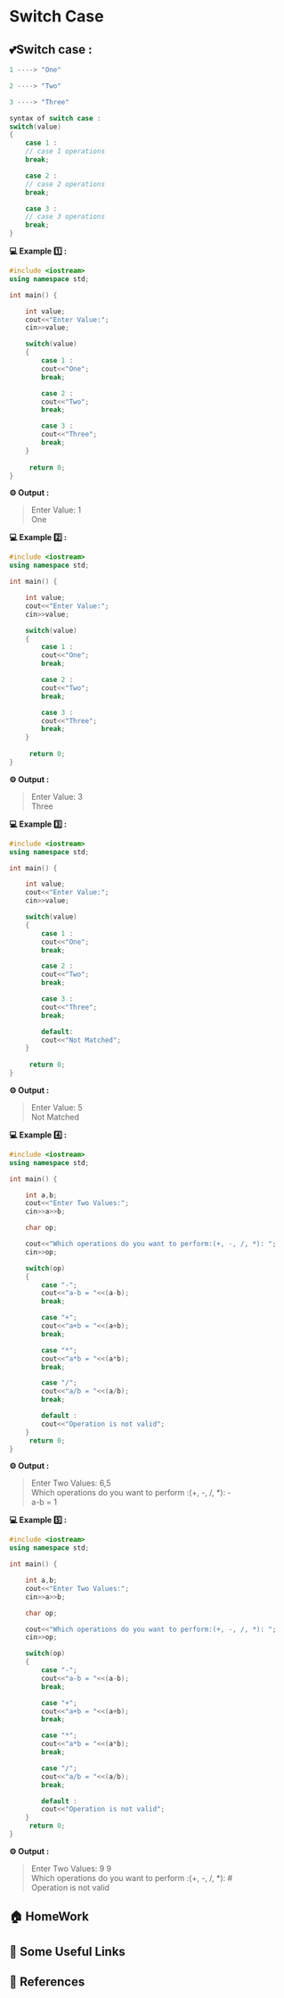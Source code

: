 # Switch Case

## 💕Switch case  : 
```cpp
1 ----> "One"

2 ----> "Two"

3 ----> "Three"

syntax of switch case : 
switch(value)
{
    case 1 : 
    // case 1 operations
    break;

    case 2 : 
    // case 2 operations
    break;

    case 3 : 
    // case 3 operations
    break;
}
```
**💻 Example 1️⃣ :**
```cpp
#include <iostream>
using namespace std;

int main() {

    int value;
    cout<<"Enter Value:";
    cin>>value;

    switch(value)
    {
        case 1 : 
        cout<<"One";
        break;

        case 2 : 
        cout<<"Two";
        break;

        case 3 : 
        cout<<"Three";
        break;
    }
   
     return 0;
}
```
**⚙️ Output :**
>Enter Value: 1<br>
One

**💻 Example 2️⃣ :**
```cpp
#include <iostream>
using namespace std;

int main() {

    int value;
    cout<<"Enter Value:";
    cin>>value;

    switch(value)
    {
        case 1 : 
        cout<<"One";
        break;

        case 2 : 
        cout<<"Two";
        break;

        case 3 : 
        cout<<"Three";
        break;
    }
   
     return 0;
}
```
**⚙️ Output :**
>Enter Value: 3<br>
Three

**💻 Example 3️⃣ :**
```cpp
#include <iostream>
using namespace std;

int main() {

    int value;
    cout<<"Enter Value:";
    cin>>value;

    switch(value)
    {
        case 1 : 
        cout<<"One";
        break;

        case 2 : 
        cout<<"Two";
        break;

        case 3 : 
        cout<<"Three";
        break;

        default:
        cout<<"Not Matched";
    }
   
     return 0;
}
```
**⚙️ Output :**
>Enter Value: 5<br>
Not Matched

**💻 Example 4️⃣ :**
```cpp
#include <iostream>
using namespace std;

int main() {

    int a,b;
    cout<<"Enter Two Values:";
    cin>>a>>b;

    char op;

    cout<<"Which operations do you want to perform:(+, -, /, *): ";
    cin>>op;

    switch(op)
    {
        case "-";
        cout<<"a-b = "<<(a-b);
        break;

        case "+";
        cout<<"a+b = "<<(a+b);
        break;

        case "*";
        cout<<"a*b = "<<(a*b);
        break;

        case "/";
        cout<<"a/b = "<<(a/b);
        break;

        default : 
        cout<<"Operation is not valid";
    }  
     return 0;
}
```
**⚙️ Output :**
>Enter Two Values: 6,5<br>
Which operations do you want to perform :(+, -, /, *): - <br>
a-b = 1


**💻 Example 5️⃣ :**
```cpp
#include <iostream>
using namespace std;

int main() {

    int a,b;
    cout<<"Enter Two Values:";
    cin>>a>>b;

    char op;

    cout<<"Which operations do you want to perform:(+, -, /, *): ";
    cin>>op;

    switch(op)
    {
        case "-";
        cout<<"a-b = "<<(a-b);
        break;

        case "+";
        cout<<"a+b = "<<(a+b);
        break;

        case "*";
        cout<<"a*b = "<<(a*b);
        break;

        case "/";
        cout<<"a/b = "<<(a/b);
        break;

        default : 
        cout<<"Operation is not valid";
    }  
     return 0;
}
```
**⚙️ Output :**
>Enter Two Values: 9 9<br>
Which operations do you want to perform :(+, -, /, *): #  <br>
Operation is not valid


## 🏠  HomeWork

## 🔗 Some Useful Links

## 📖 References
